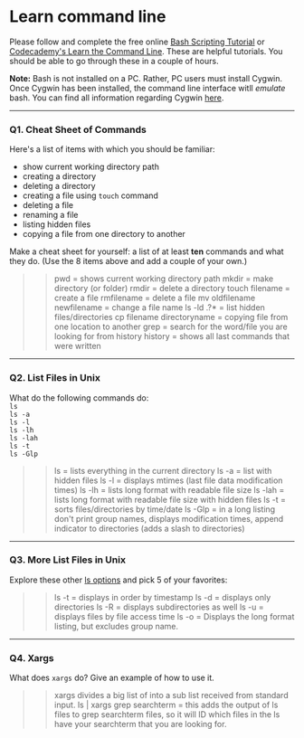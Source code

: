 # Learn command line

Please follow and complete the free online [Bash Scripting Tutorial](https://ryanstutorials.net/bash-scripting-tutorial/) or [Codecademy's Learn the Command Line](https://www.codecademy.com/learn/learn-the-command-line). These are helpful tutorials. You should be able to go through these in a couple of hours.

**Note:** Bash is not installed on a PC. Rather, PC users must install Cygwin. Once Cygwin has been installed, the command line interface witll _emulate_ bash. You can find all information regarding Cygwin [here](https://www.cygwin.com/).

---

### Q1.  Cheat Sheet of Commands  

Here's a list of items with which you should be familiar:  
* show current working directory path
* creating a directory
* deleting a directory
* creating a file using `touch` command
* deleting a file
* renaming a file
* listing hidden files
* copying a file from one directory to another

Make a cheat sheet for yourself: a list of at least **ten** commands and what they do.  (Use the 8 items above and add a couple of your own.)  

> > pwd = shows current working directory path
mkdir = make directory (or folder)
rmdir = delete a directory
touch filename = create a file
rmfilename = delete a file
mv oldfilename newfilename = change a file name
ls -ld .?* = list hidden files/directories
cp filename directoryname = copying file from one location to another
grep = search for the word/file you are looking for from history
history = shows all last commands that were written
---

### Q2.  List Files in Unix   

What do the following commands do:  
`ls`  
`ls -a`  
`ls -l`  
`ls -lh`  
`ls -lah`  
`ls -t`  
`ls -Glp`  

> > ls = lists everything in the current directory
ls -a = list with hidden files
ls -l = displays mtimes (last file data modification times)
ls -lh = lists long format with readable file size
ls -lah = lists long format with readable file size with hidden files
ls -t = sorts files/directories by time/date
ls -Glp = in a long listing don't print group names, displays modification times, append indicator to directories (adds a slash to directories)
---

### Q3.  More List Files in Unix  

Explore these other [ls options](http://www.techonthenet.com/unix/basic/ls.php) and pick 5 of your favorites:

> > ls -t = displays in order by timestamp
ls -d = displays only directories
ls -R = displays subdirectories as well
ls -u = displays files by file access time
ls -o = Displays the long format listing, but excludes group name.
---

### Q4.  Xargs   

What does `xargs` do? Give an example of how to use it.

> > xargs divides a big list of into a sub list received from standard input. 
ls | xargs grep searchterm = this adds the output of ls files to grep searchterm files, so it will ID which files in the ls have your searchterm that you are looking for. 
 

